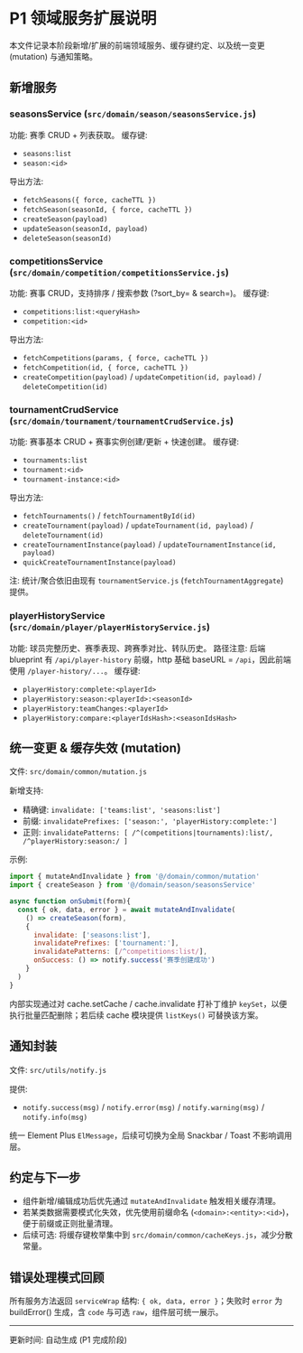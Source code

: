 # P1 领域服务扩展说明

本文件记录本阶段新增/扩展的前端领域服务、缓存键约定、以及统一变更 (mutation) 与通知策略。

## 新增服务

### seasonsService (`src/domain/season/seasonsService.js`)
功能: 赛季 CRUD + 列表获取。
缓存键:
- `seasons:list`
- `season:<id>`

导出方法:
- `fetchSeasons({ force, cacheTTL })`
- `fetchSeason(seasonId, { force, cacheTTL })`
- `createSeason(payload)`
- `updateSeason(seasonId, payload)`
- `deleteSeason(seasonId)`

### competitionsService (`src/domain/competition/competitionsService.js`)
功能: 赛事 CRUD，支持排序 / 搜索参数 (?sort_by= & search=)。
缓存键:
- `competitions:list:<queryHash>`
- `competition:<id>`

导出方法:
- `fetchCompetitions(params, { force, cacheTTL })`
- `fetchCompetition(id, { force, cacheTTL })`
- `createCompetition(payload)` / `updateCompetition(id, payload)` / `deleteCompetition(id)`

### tournamentCrudService (`src/domain/tournament/tournamentCrudService.js`)
功能: 赛事基本 CRUD + 赛事实例创建/更新 + 快速创建。
缓存键:
- `tournaments:list`
- `tournament:<id>`
- `tournament-instance:<id>`

导出方法:
- `fetchTournaments()` / `fetchTournamentById(id)`
- `createTournament(payload)` / `updateTournament(id, payload)` / `deleteTournament(id)`
- `createTournamentInstance(payload)` / `updateTournamentInstance(id, payload)`
- `quickCreateTournamentInstance(payload)`

注: 统计/聚合依旧由现有 `tournamentService.js` (`fetchTournamentAggregate`) 提供。

### playerHistoryService (`src/domain/player/playerHistoryService.js`)
功能: 球员完整历史、赛季表现、跨赛季对比、转队历史。
路径注意: 后端 blueprint 有 `/api/player-history` 前缀，http 基础 baseURL = `/api`，因此前端使用 `/player-history/...`。
缓存键:
- `playerHistory:complete:<playerId>`
- `playerHistory:season:<playerId>:<seasonId>`
- `playerHistory:teamChanges:<playerId>`
- `playerHistory:compare:<playerIdsHash>:<seasonIdsHash>`

## 统一变更 & 缓存失效 (mutation)
文件: `src/domain/common/mutation.js`

新增支持:
- 精确键: `invalidate: ['teams:list', 'seasons:list']`
- 前缀: `invalidatePrefixes: ['season:', 'playerHistory:complete:']`
- 正则: `invalidatePatterns: [ /^(competitions|tournaments):list/, /^playerHistory:season:/ ]`

示例:
```js
import { mutateAndInvalidate } from '@/domain/common/mutation'
import { createSeason } from '@/domain/season/seasonsService'

async function onSubmit(form){
  const { ok, data, error } = await mutateAndInvalidate(
    () => createSeason(form),
    {
      invalidate: ['seasons:list'],
      invalidatePrefixes: ['tournament:'],
      invalidatePatterns: [/^competitions:list/],
      onSuccess: () => notify.success('赛季创建成功')
    }
  )
}
```

内部实现通过对 cache.setCache / cache.invalidate 打补丁维护 `keySet`，以便执行批量匹配删除；若后续 cache 模块提供 `listKeys()` 可替换该方案。

## 通知封装
文件: `src/utils/notify.js`

提供:
- `notify.success(msg)` / `notify.error(msg)` / `notify.warning(msg)` / `notify.info(msg)`

统一 Element Plus `ElMessage`，后续可切换为全局 Snackbar / Toast 不影响调用层。

## 约定与下一步
- 组件新增/编辑成功后优先通过 `mutateAndInvalidate` 触发相关缓存清理。
- 若某类数据需要模式化失效，优先使用前缀命名 (`<domain>:<entity>:<id>`)，便于前缀或正则批量清理。
- 后续可选: 将缓存键枚举集中到 `src/domain/common/cacheKeys.js`，减少分散常量。

## 错误处理模式回顾
所有服务方法返回 `serviceWrap` 结构: `{ ok, data, error }`；失败时 `error` 为 buildError() 生成，含 `code` 与可选 `raw`，组件层可统一展示。

---
更新时间: 自动生成 (P1 完成阶段)
